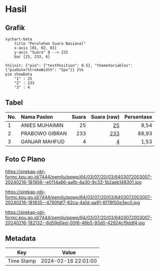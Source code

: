 # Hasil

## Grafik

```mermaid
xychart-beta
    title "Perolehan Suara Nasional"
    x-axis [01, 02, 03]
    y-axis "Suara" 0 --> 233
    bar [25, 233, 4]
```

```mermaid
%%{init: {"pie": {"textPosition": 0.5}, "themeVariables": {"pieOuterStrokeWidth": "5px"}} }%%
pie showData
    "1" : 25
    "2" : 233
    "3" : 4
```

## Tabel

| No. | Nama Paslon    | Suara | Suara (raw) | Persentase |
|:--- |:-------------- | -----:| -----------:| ----------:|
| 1   | ANIES MUHAIMIN | 25    | [25][p-1]   | 9,54       |
| 2   | PRABOWO GIBRAN | 233   | [233][p-2]  | 88,93      |
| 3   | GANJAR MAHFUD  | 4     | [4][p-3]    | 1,53       |


[p-1]: https://github.com/gigit-pemilu/pemilu-2024/blob/main/pilpres/hitung-suara/sub/64-kalimantan-timur/sub/03-berau/sub/07-pulau-derawan/sub/2003-tanjung-batu/sub/007-tps/sub/paslon-1.txt
[p-2]: https://github.com/gigit-pemilu/pemilu-2024/blob/main/pilpres/hitung-suara/sub/64-kalimantan-timur/sub/03-berau/sub/07-pulau-derawan/sub/2003-tanjung-batu/sub/007-tps/sub/paslon-2.txt
[p-3]: https://github.com/gigit-pemilu/pemilu-2024/blob/main/pilpres/hitung-suara/sub/64-kalimantan-timur/sub/03-berau/sub/07-pulau-derawan/sub/2003-tanjung-batu/sub/007-tps/sub/paslon-3.txt

## Foto C Plano

https://sirekap-obj-formc.kpu.go.id/7444/pemilu/ppwp/64/03/07/20/03/6403072003007-20240216-181958--e0114a86-aafb-4a30-9c33-1b2aeb148301.jpg

https://sirekap-obj-formc.kpu.go.id/7444/pemilu/ppwp/64/03/07/20/03/6403072003007-20240216-181835--4790fdf7-62ca-4a1d-aa91-6f78f00e3ec0.jpg

https://sirekap-obj-formc.kpu.go.id/7444/pemilu/ppwp/64/03/07/20/03/6403072003007-20240216-182132--6d59d0ed-00f6-46b5-93d0-42924cf9ddf4.jpg


## Metadata

| Key        | Value               |
| ---------- | ------------------- |
| Time Stamp | 2024-02-16 22:01:00 |



